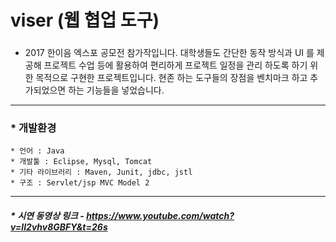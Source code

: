 # viser (웹 협업 도구)
### 
* 2017 한이음 엑스포 공모전 참가작입니다. 대학생들도 간단한 동작 방식과 UI 를 제공해 프로젝트 수업 등에 활용하여 편리하게 프로젝트 일정을 관리 하도록 하기 위한 목적으로
구현한 프로젝트입니다. 현존 하는 도구들의 장점을 벤치마크 하고 추가되었으면 하는 기능들을 넣었습니다.
* * *
### * 개발환경
```
* 언어 : Java
* 개발툴 : Eclipse, Mysql, Tomcat
* 기타 라이브러리 : Maven, Junit, jdbc, jstl
* 구조 : Servlet/jsp MVC Model 2
```
* * *
##### * 시연 동영상 링크 - https://www.youtube.com/watch?v=lI2vhv8GBFY&t=26s
